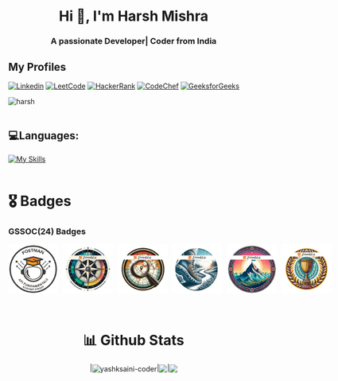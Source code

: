 <h1 align="center">Hi 👋, I'm Harsh Mishra</h1>
<h3 align="center">A passionate Developer| Coder from India</h3>


<!-- Profile -->
## My Profiles
[![Linkedin](https://img.shields.io/badge/LinkedIn-0077B5?style=for-the-badge&logo=linkedin&logoColor=white&link=https://www.linkedin.com/in/harsh-mishra1/)](https://www.linkedin.com/in/harsh-mishra1/)
[![LeetCode](https://img.shields.io/badge/-LeetCode-FFA116?style=for-the-badge&logo=LeetCode&logoColor=black&link=https://leetcode.com/u/mishra02harsh/)](https://leetcode.com/u/mishra02harsh/)
[![HackerRank](https://img.shields.io/badge/-Hackerrank-2EC866?style=for-the-badge&logo=HackerRank&logoColor=white&link=https://www.hackerrank.com/profile/mishra02harsh)](https://www.hackerrank.com/profile/mishra02harsh)
[![CodeChef](https://img.shields.io/badge/Codechef-%23B92B27.svg?&style=for-the-badge&logo=Codechef&logoColor=white&link=https://www.codechef.com/users/harshdevp01)](https://www.codechef.com/users/harshdevp01)
[![GeeksforGeeks](https://img.shields.io/badge/GeeksforGeeks-0F9D58?style=for-the-badge&logo=GeeksforGeeks&logoColor=white&link=https://www.geeksforgeeks.org/user/mishra0dwqv/)](https://www.geeksforgeeks.org/user/mishra0dwqv/)

<img src="https://komarev.com/ghpvc/?username=harsh02mishra&label=Profile%20views&color=0e75b6&style=flat" alt="harsh"/><br><br>

## 💻Languages:
[![My Skills](https://skillicons.dev/icons?i=c,cpp,python,html,css)](Skills)<br><br>

<!-- Badges -->
# 🎖 Badges
### GSSOC(24) Badges
<div style='display:flex; align-items:center; gap: 10px;' align='center'>
<img src="https://raw.githubusercontent.com/girlscript/gssoc-website-new/main/public/badges/postman.png" width="100px" height="100px" />
  <img src="https://github.com/girlscript/gssoc-website-new/blob/main/public/badges/1.png" width="100px" height="100px" />
  <img src="https://github.com/girlscript/gssoc-website-new/blob/main/public/badges/2.png" width="100px" height="100px" />
  <img src="https://github.com/girlscript/gssoc-website-new/blob/main/public/badges/3.png" width="100px" height="100px" />
  <img src="https://github.com/girlscript/gssoc-website-new/blob/main/public/badges/4.png" width="100px" height="100px" />
  <img src="https://github.com/girlscript/gssoc-website-new/blob/main/public/badges/5.png" width="100px" height="100px" />
</div>
<br>
<br>

<!-- Github Stats -->
<div align="center">
    <h1 align="center"> 📊 Github Stats</h1>

  |<img align="center" height="180em" src="https://github-readme-stats.vercel.app/api?username=harsh02mishra&theme=dark&show_icons=true&hide_border=false&count_private=true" alt=yashksaini-coder>|<img align="center" height="180em" src="https://github-readme-stats.vercel.app/api/top-langs/?username=harsh02mishra&theme=dark&show_icons=true&hide_border=false&layout=compact">|<img align="center" height="180em" src="https://github-readme-streak-stats.herokuapp.com/?user=harsh02mishra&theme=dark&hide_border=true)">
</div> 
<br><br>

